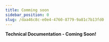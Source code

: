 ```yaml
---
title: Comming soon
sidebar_position: 0
slug: /daa46c8c-e0e4-4760-8779-9a81c7b13fd0
---
```




**Technical Documentation - Coming Soon!**

